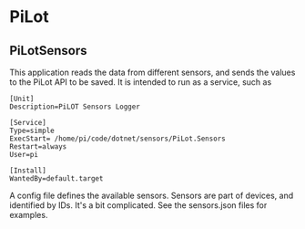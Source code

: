 # PiLot
## PiLotSensors

This application reads the data from different sensors, and sends the values to the PiLot API to be saved. It is intended to run as a service, such as

```
[Unit]
Description=PiLOT Sensors Logger

[Service]
Type=simple
ExecStart= /home/pi/code/dotnet/sensors/PiLot.Sensors
Restart=always
User=pi

[Install]
WantedBy=default.target
```

A config file defines the available sensors. Sensors are part of devices, and identified by IDs. It's a bit complicated. See the sensors.json files for examples.
